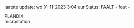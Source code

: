 laatste update: 
wo 01-11-2023  3:04   uur 
Status: FAALT - fout - 
<div class="service R">PLANDIX</div><div class="service Y">microstation</div>
